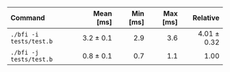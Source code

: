 | Command | Mean [ms] | Min [ms] | Max [ms] | Relative |
|:---|---:|---:|---:|---:|
| `./bfi -i tests/test.b` | 3.2 ± 0.1 | 2.9 | 3.6 | 4.01 ± 0.32 |
| `./bfi -j tests/test.b` | 0.8 ± 0.1 | 0.7 | 1.1 | 1.00 |
